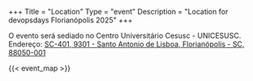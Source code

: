 +++
Title = "Location"
Type = "event"
Description = "Location for devopsdays Florianópolis 2025"
+++

O evento será sediado no Centro Universitário Cesusc - UNICESUSC.
<br>
Endereço: <a href="https://maps.app.goo.gl/97mMPibAipU12Z3R6">SC-401, 9301 - Santo Antonio de Lisboa, Florianópolis - SC, 88050-001</a>

<!-- Uncomment this only if you have set the coordinates for your location in the config yaml. Get Latitude and Longitude of a Point: http://itouchmap.com/latlong.html -->
{{< event_map >}}

<!-- Edit and uncomment to let people know what accessibility features you have available -->
<!-- 
    Example from Minneapolis 2020

    We offer wheelchair-designated spaces, chairs, and standing options (with tall tables) in the mainstage session room; a quiet room; bathrooms labeled according to the facilities they contain; professional live captioning of mainstage sessions; ingredient labeling (based on data provided when registering); and private space (upon request) for those nursing. We'd also be happy to accommodate any other accessibility needs upon request: {{< email_organizers >}}    
-->
